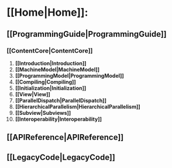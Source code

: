 # **[[Home|Home]]:**
## **[[ProgrammingGuide|ProgrammingGuide]]**
### **[[ContentCore|ContentCore]]**
1. **[[Introduction|Introduction]]**
2. **[[MachineModel|MachineModel]]**
3. **[[ProgrammingModel|ProgrammingModel]]**
4. **[[Compiling|Compiling]]**
5. **[[Initialization|Initialization]]**
6. **[[View|View]]**
7. **[[ParallelDispatch|ParallelDispatch]]**
8. **[[HierarchicalParallelism|HierarchicalParallelism]]**
9. **[[Subview|Subviews]]**
10. **[[Interoperability|Interoperability]]**

## **[[APIReference|APIReference]]**

## **[[LegacyCode|LegacyCode]]**